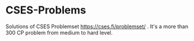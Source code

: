 # CSES-Problems
Solutions of CSES Problemset https://cses.fi/problemset/ . It's a more than 300 CP problem from medium to hard level.
